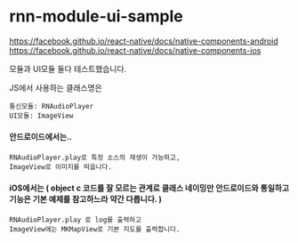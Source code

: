 # rnn-module-ui-sample

https://facebook.github.io/react-native/docs/native-components-android
https://facebook.github.io/react-native/docs/native-components-ios

모듈과 UI모듈 둘다 테스트했습니다.

JS에서 사용하는 클래스명은
```
통신모듈: RNAudioPlayer
UI모듈: ImageView
```

#### 안드로이드에서는.. 
```
RNAudioPlayer.play로 특정 소스의 재생이 가능하고,
ImageView로 이미지를 띄웁니다.
```

#### iOS에서는 ( object c 코드를 잘 모르는 관계로 클래스 네이밍만 안드로이드와 통일하고 기능은 기본 예제를 참고하느라 약간 다릅니다. )
```
RNAudioPlayer.play 로 log를 출력하고
ImageView에는 MKMapView로 기본 지도를 출력합니다. 
```
